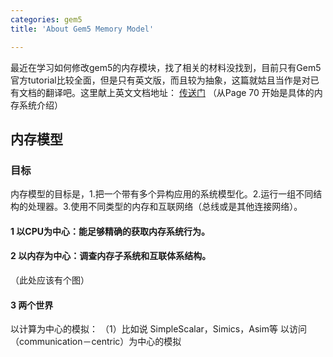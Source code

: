 ```yaml
---
categories: gem5
title: 'About Gem5 Memory Model'

---
```


最近在学习如何修改gem5的内存模块，找了相关的材料没找到，目前只有Gem5官方tutorial比较全面，但是只有英文版，而且较为抽象，这篇就姑且当作是对已有文档的翻译吧。这里献上英文文档地址：
[传送门](http://gem5.org/dist/tutorials/hipeac2012/gem5_hipeac.pdf)
（从Page 70 开始是具体的内存系统介绍）
## 内存模型
### 目标
内存模型的目标是，1.把一个带有多个异构应用的系统模型化。2.运行一组不同结构的处理器。3.使用不同类型的内存和互联网络（总线或是其他连接网络）。
#### 1 以CPU为中心：能足够精确的获取内存系统行为。
#### 2 以内存为中心：调查内存子系统和互联体系结构。
（此处应该有个图）
#### 3 两个世界
以计算为中心的模拟：
（1）比如说 SimpleScalar，Simics，Asim等
以访问（communication－centric）为中心的模拟
